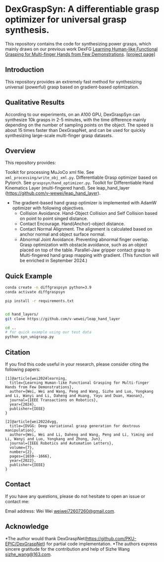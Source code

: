 # DexGraspSyn: A differentiable grasp optimizer for universal grasp synthesis.

This repository contains the code for synthesizing power grasps, which mainly draws on our previous work DexFG [Learning Human-like Functional Grasping for Multi-finger Hands from Few Demonstrations](https://ieeexplore.ieee.org/abstract/document/10577462). 
[[project page]](https://v-wewei.github.io/sr_dexgrasp/)

## Introduction

This repository provides an extremely fast method for synthesizing universal (powerful) grasp based on  gradient-based optimization.

## Qualitative Results

According to our experiments, on an A100 GPU, DexGraspSyn can synthesize 10k grasps in 2-5 minutes, with the time difference mainly depending on the number of sampling points on the object. The speed is about 15 times faster than DexGraspNet, and can be used for quickly synthesizing large-scale multi-finger grasp datasets.

## Overview

This repository provides:

  Toolkit for processing MuJoCo xml file. See `xml_processing/write_obj_xml.py`.
  Differentiable Grasp optimizer based on Pytorch. See `graspsyn/hand_optimizer.py`. 
  Toolkit for Differentiable Hand Kinematics Layer (multi-fingered hand). See leap_hand_layer (https://github.com/v-wewei/leap_hand_layer).
  - The gradient-based hand grasp optimizer is implemented with AdamW optimizer with following objectives.
    - Collision Avoidance. Hand-Object Collision and Self Collision based on point to point singed distance. 
    - Contact Encourage. Hand(Anchor)-object distance.  
    - Contact Normal Alignment. The alignment is calculated based on anchor normal and object surface normal.
    - Abnormal Joint Avoidance. Preventing abnormal finger overlap.
  Grasp optimization with obstacle avoidance, such as an object placed on top of the table.
  Parallel-Jaw gripper contact grasp to Multi-fingered hand grasp mapping with gradient. (This function will be enriched in September 2024.)

## Quick Example

```bash
conda create -n diffgraspsyn python=3.9
conda activate diffgraspsyn

pip install -r requirements.txt


cd hand_layers/
git clone https://github.com/v-wewei/leap_hand_layer

cd ..
# for quick example using our test data
python syn_unigrasp.py
```

## Citation

If you find this code useful in your research, please consider citing the following papers:

```
[1]@article{wei2024learning,
  title={Learning Human-like Functional Grasping for Multi-finger Hands from Few Demonstrations},
  author={Wei, Wei and Wang, Peng and Wang, Sizhe and Luo, Yongkang and Li, Wanyi and Li, Daheng and Huang, Yayu and Duan, Haonan},
  journal={IEEE Transactions on Robotics},
  year={2024},
  publisher={IEEE}
}

[2]@article{wei2022dvgg,
  title={DVGG: Deep variational grasp generation for dextrous manipulation},
  author={Wei, Wei and Li, Daheng and Wang, Peng and Li, Yiming and Li, Wanyi and Luo, Yongkang and Zhong, Jun},
  journal={IEEE Robotics and Automation Letters},
  volume={7},
  number={2},
  pages={1659--1666},
  year={2022},
  publisher={IEEE}
}

```

## Contact

If you have any questions, please do not hesitate to open an issue or contact me:

Email address: Wei Wei <weiwei72607260@gmail.com>.

## Acknowledge

*The author would thank DexGraspNet(https://github.com/PKU-EPIC/DexGraspNet) for partial code implementation. 
*The authors express sincere gratitude for the contribution and help of Sizhe Wang <sizhe_wang@163.com>.
